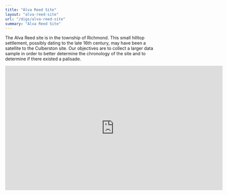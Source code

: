 ```yaml
---
title: "Alva Reed Site"
layout: "alva-reed-site"
url: "/digs/alva-reed-site"
summary: "Alva Reed Site"
---
```


The Alva Reed site is in the township of Richmond. This small hilltop settlement, possibly dating to the late 16th century, may have been a satellite to the Culberston site. Our objectives are to collect a larger data sample in order to better determine the chronology of the site and to determine if there existed a palisade.
<iframe src="https://albumizr.com/a/LVFJ" scrolling="no" frameborder="0" allowfullscreen width="700" height="400"></iframe>